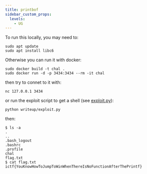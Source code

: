 ```yaml
---
title: printbof
sidebar_custom_props:
  levels:
    - UG
---
```


To run this locally, you may need to:

```shell
sudo apt update
sudo apt install libc6
```

Otherwise you can run it with docker:

```shell
sudo docker build -t chal .
sudo docker run -d -p 3434:3434 --rm -it chal
```

then try to connet to it with:

```shell
nc 127.0.0.1 3434
```

or run the exploit script to get a shell (see [exploit.py](exploit.py)):

```shell
python writeup/exploit.py
```

then:

```shell
$ ls -a
.
..
.bash_logout
.bashrc
.profile
chal
flag.txt
$ cat flag.txt
ictf{YouKnowHowToJumpToWinWhenThereIsNoFunctionAfterThePrintf}
```